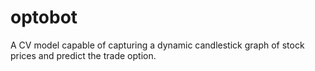 # optobot
A CV model capable of capturing a dynamic candlestick graph of stock prices and predict the trade option. 
